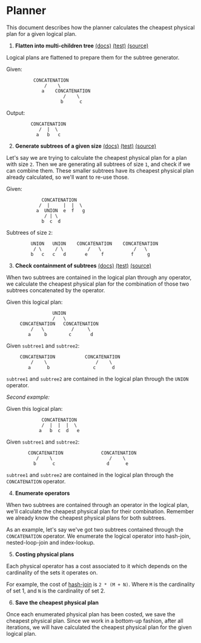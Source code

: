 # Planner

This document describes how the planner calculates the cheapest physical plan for a given logical plan.

1. __Flatten into multi-children tree__ [(docs)](https://giedomak.github.io/TelepathDB/telepathdb/com.github.giedomak.telepathdb.datamodels.plans.utilities/-multi-tree-flattener/index.html) [(test)](https://github.com/giedomak/TelepathDB/blob/master/src/test/java/com/github/giedomak/telepathdb/datamodels/plans/utilities/MultiTreeFlattenerTest.kt#L15) [(source)](https://github.com/giedomak/TelepathDB/blob/master/src/main/java/com/github/giedomak/telepathdb/datamodels/plans/utilities/MultiTreeFlattener.kt#L37)

  Logical plans are flattened to prepare them for the subtree generator.

  Given:

              CONCATENATION
                  /    \
                 a    CONCATENATION
                         /    \
                        b      c

  Output:

             CONCATENATION
                /  |  \
               a   b   c

2. __Generate subtrees of a given size__ [(docs)](https://giedomak.github.io/TelepathDB/telepathdb/com.github.giedomak.telepathdb.datamodels.plans.utilities/-logical-plan-subtree/index.html)  [(test)](https://github.com/giedomak/TelepathDB/blob/master/src/test/java/com/github/giedomak/telepathdb/datamodels/plans/utilities/LogicalPlanSubtreeTest.kt#L15) [(source)](https://github.com/giedomak/TelepathDB/blob/master/src/main/java/com/github/giedomak/telepathdb/datamodels/plans/utilities/LogicalPlanSubtree.kt#L16)

  Let's say we are trying to calculate the cheapest physical plan for a plan with size `2`. Then we are generating all subtrees of size `1`, and check if we can combine them. These smaller subtrees have its cheapest physical plan already calculated, so we'll want to re-use those.

  Given:

                 CONCATENATION
                /  |     |  |  \
               a  UNION  e  f   g
                  / | \
                 b  c  d

  Subtrees of size `2`:

             UNION   UNION    CONCATENATION    CONCATENATION
              / \     / \         /   \            /   \
             b   c   c   d       e     f          f     g

3. __Check containment of subtrees__ [(docs)](https://giedomak.github.io/TelepathDB/telepathdb/com.github.giedomak.telepathdb.datamodels.plans.utilities/-multi-tree-containment/index.html) [(test)](https://github.com/giedomak/TelepathDB/blob/master/src/test/java/com/github/giedomak/telepathdb/datamodels/plans/utilities/MultiTreeContainmentTest.kt#L19) [(source)](https://github.com/giedomak/TelepathDB/blob/master/src/main/java/com/github/giedomak/telepathdb/datamodels/plans/utilities/MultiTreeContainment.kt#L13)

  When two subtrees are contained in the logical plan through any operator, we calculate the cheapest physical plan for the combination of those two subtrees concatenated by the operator.

  Given this logical plan:

                     UNION
                     /   \
         CONCATENATION   CONCATENATION
             /   \          /     \
            a     b        c       d

  Given `subtree1` and `subtree2`:

         CONCATENATION           CONCATENATION
             /    \                  /    \
            a      b                c      d

  `subtree1` and `subtree2` are contained in the logical plan through the `UNION` operator.

  _Second example:_

  Given this logical plan:

                 CONCATENATION
                 /  |  |  |  \
                a   b  c  d   e

  Given `subtree1` and `subtree2`:

            CONCATENATION              CONCATENATION
               /    \                     /    \
              b      c                   d      e

  `subtree1` and `subtree2` are contained in the logical plan through the `CONCATENATION` operator.

4. __Enumerate operators__

  When two subtrees are contained through an operator in the logical plan, we'll calculate the cheapest physical plan for their combination. Remember we already know the cheapest physical plans for both subtrees.

  As an example, let's say we've got two subtrees contained through the `CONCATENATION` operator. We enumerate the logical operator into hash-join, nested-loop-join and index-lookup.

5. __Costing physical plans__

  Each physical operator has a cost associated to it which depends on the cardinality of the sets it operates on.

  For example, the cost of [hash-join](https://github.com/giedomak/TelepathDB/blob/master/src/main/java/com/github/giedomak/telepathdb/physicaloperators/HashJoin.kt#L32) is `2 * (M + N)`. Where `M` is the cardinality of set 1, and `N` is the cardinality of set 2.

6. __Save the cheapest physical plan__

  Once each enumerated physical plan has been costed, we save the cheapest physical plan. Since we work in a bottom-up fashion, after all iterations, we will have calculated the cheapest physical plan for the given logical plan.
